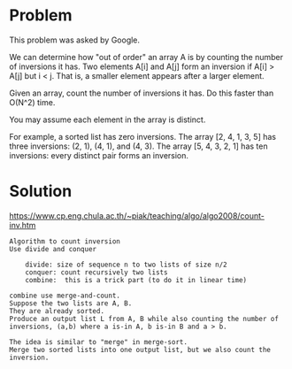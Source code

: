 # Problem

This problem was asked by Google.

We can determine how "out of order" an array A is by counting the number of inversions it has. Two elements A[i] and A[j] form an inversion if A[i] > A[j] but i < j. That is, a smaller element appears after a larger element.

Given an array, count the number of inversions it has. Do this faster than O(N^2) time.

You may assume each element in the array is distinct.

For example, a sorted list has zero inversions. The array [2, 4, 1, 3, 5] has three inversions: (2, 1), (4, 1), and (4, 3). The array [5, 4, 3, 2, 1] has ten inversions: every distinct pair forms an inversion.

# Solution

https://www.cp.eng.chula.ac.th/~piak/teaching/algo/algo2008/count-inv.htm

```
Algorithm to count inversion
Use divide and conquer

    divide: size of sequence n to two lists of size n/2
    conquer: count recursively two lists
    combine:  this is a trick part (to do it in linear time)

combine use merge-and-count.
Suppose the two lists are A, B.
They are already sorted.
Produce an output list L from A, B while also counting the number of inversions, (a,b) where a is-in A, b is-in B and a > b.

The idea is similar to "merge" in merge-sort.
Merge two sorted lists into one output list, but we also count the inversion.
```
